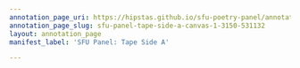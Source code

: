 ```yaml
---
annotation_page_uri: https://hipstas.github.io/sfu-poetry-panel/annotations/sfu-panel-tape-side-a-canvas-1-3150-531132.json
annotation_page_slug: sfu-panel-tape-side-a-canvas-1-3150-531132
layout: annotation_page
manifest_label: 'SFU Panel: Tape Side A'

---
```

